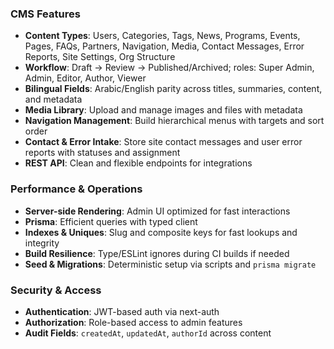 ### CMS Features

- **Content Types**: Users, Categories, Tags, News, Programs, Events, Pages, FAQs, Partners, Navigation, Media, Contact Messages, Error Reports, Site Settings, Org Structure
- **Workflow**: Draft → Review → Published/Archived; roles: Super Admin, Admin, Editor, Author, Viewer
- **Bilingual Fields**: Arabic/English parity across titles, summaries, content, and metadata
- **Media Library**: Upload and manage images and files with metadata
- **Navigation Management**: Build hierarchical menus with targets and sort order
- **Contact & Error Intake**: Store site contact messages and user error reports with statuses and assignment
- **REST API**: Clean and flexible endpoints for integrations

### Performance & Operations

- **Server-side Rendering**: Admin UI optimized for fast interactions
- **Prisma**: Efficient queries with typed client
- **Indexes & Uniques**: Slug and composite keys for fast lookups and integrity
- **Build Resilience**: Type/ESLint ignores during CI builds if needed
- **Seed & Migrations**: Deterministic setup via scripts and `prisma migrate`

### Security & Access

- **Authentication**: JWT-based auth via next-auth
- **Authorization**: Role-based access to admin features
- **Audit Fields**: `createdAt`, `updatedAt`, `authorId` across content


